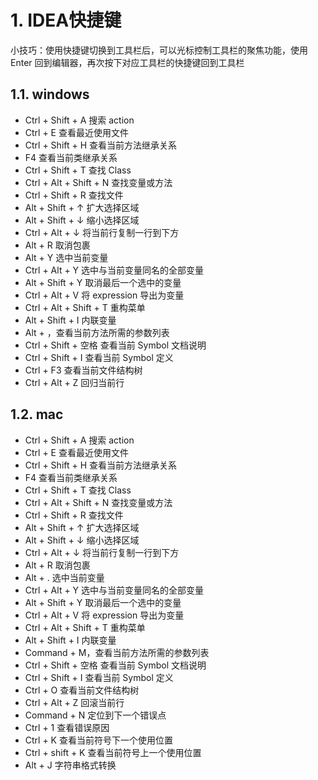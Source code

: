 # 1. IDEA快捷键

小技巧：使用快捷键切换到工具栏后，可以光标控制工具栏的聚焦功能，使用 Enter 回到编辑器，再次按下对应工具栏的快捷键回到工具栏

## 1.1. windows

-   Ctrl + Shift + A 搜索 action
-   Ctrl + E 查看最近使用文件
-   Ctrl + Shift + H 查看当前方法继承关系
-   F4 查看当前类继承关系
-   Ctrl + Shift + T 查找 Class
-   Ctrl + Alt + Shift + N 查找变量或方法
-   Ctrl + Shift + R 查找文件
-   Alt + Shift + ↑ 扩大选择区域
-   Alt + Shift + ↓ 缩小选择区域
-   Ctrl + Alt + ↓ 将当前行复制一行到下方
-   Alt + R 取消包裹
-   Alt + Y 选中当前变量
-   Ctrl + Alt + Y 选中与当前变量同名的全部变量
-   Alt + Shift + Y 取消最后一个选中的变量
-   Ctrl + Alt + V 将 expression 导出为变量
-   Ctrl + Alt + Shift + T 重构菜单
-   Alt + Shift + I 内联变量
-   Alt + ，查看当前方法所需的参数列表
-   Ctrl + Shift + 空格 查看当前 Symbol 文档说明
-   Ctrl + Shift + I 查看当前 Symbol 定义
-   Ctrl + F3 查看当前文件结构树
-   Ctrl + Alt + Z 回归当前行

## 1.2. mac

-   Ctrl + Shift + A 搜索 action
-   Ctrl + E 查看最近使用文件
-   Ctrl + Shift + H 查看当前方法继承关系
-   F4 查看当前类继承关系
-   Ctrl + Shift + T 查找 Class
-   Ctrl + Alt + Shift + N 查找变量或方法
-   Ctrl + Shift + R 查找文件
-   Alt + Shift + ↑ 扩大选择区域
-   Alt + Shift + ↓ 缩小选择区域
-   Ctrl + Alt + ↓ 将当前行复制一行到下方
-   Alt + R 取消包裹
-   Alt + . 选中当前变量
-   Ctrl + Alt + Y 选中与当前变量同名的全部变量
-   Alt + Shift + Y 取消最后一个选中的变量
-   Ctrl + Alt + V 将 expression 导出为变量
-   Ctrl + Alt + Shift + T 重构菜单
-   Alt + Shift + I 内联变量
-   Command + M，查看当前方法所需的参数列表
-   Ctrl + Shift + 空格 查看当前 Symbol 文档说明
-   Ctrl + Shift + I 查看当前 Symbol 定义
-   Ctrl + O 查看当前文件结构树
-   Ctrl + Alt + Z 回滚当前行
-   Command + N 定位到下一个错误点
-   Ctrl + 1 查看错误原因
-   Ctrl + K 查看当前符号下一个使用位置
-   Ctrl + shift + K 查看当前符号上一个使用位置
-   Alt + J 字符串格式转换